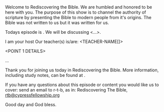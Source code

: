 Welcome to Rediscovering the Bible.
We are humbled and honored to be here with you.
The purpose of this show is to channel the authority of scripture by presenting the Bible to modern people from it's origins.
The Bible was not written to us but it was written for us.


Todays episode is <EPISODE BLURB>.
We will be discussing <...>.

I am your host <MODERATOR-NAME>
Our teacher(s) is/are: <TEACHER-NAME[]>

<OUTLINE OF TOPIC>

<POINT 1 DETAILS>

...

<POINT n DETAILS>

<REPRISE TOPIC>

Thank you for joining us today in Rediscovering the Bible.
More information, including study notes, can be found at <WEBAPP-URL>.

<QUOTE>

If you have any questions about this episode or content you would like us to cover: send an email to r-t-b, as in: Rediscovering The Bible, rtb@cypressfellowship.org

Good day and God bless.
